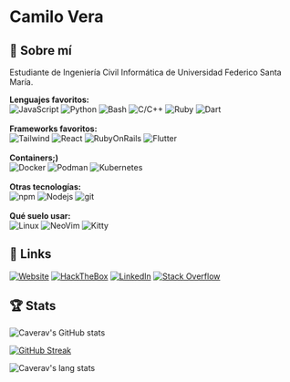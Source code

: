 # Camilo Vera

## 🚀 Sobre mí
Estudiante de Ingeniería Civil Informática de Universidad Federico Santa María.

  **Lenguajes favoritos:**
  <br>
  <img alt="JavaScript" src="https://img.shields.io/badge/JavaScript%20-%23F7DF1E.svg?style=for-the-badge&logo=javascript&logoColor=black" />
  <img alt="Python" src="https://img.shields.io/badge/Python%20-%233771A1.svg?style=for-the-badge&logo=python&logoColor=white" />
  <img alt="Bash" src="https://img.shields.io/badge/Bash%20-%233C4549.svg?style=for-the-badge&logo=gnubash&logoColor=white" />
  <img alt="C/C++" src="https://img.shields.io/badge/C/C++%20-%23659BD3.svg?style=for-the-badge&logo=c&logoColor=white" />
  <img alt="Ruby" src="https://img.shields.io/badge/Ruby%20-%23D30001.svg?style=for-the-badge&logo=ruby&logoColor=white" />
  <img alt="Dart" src="https://img.shields.io/badge/Dart%20-%2326B8F6.svg?style=for-the-badge&logo=dart&logoColor=white" />
  <br>
  <br>
  **Frameworks favoritos:**
  <br>
  <img alt="Tailwind" src="https://img.shields.io/badge/Tailwind%20-%231572B6.svg?style=for-the-badge&logo=tailwindcss&logoColor=white" />
  <img alt="React" src="https://img.shields.io/badge/-React-45b8d8?style=for-the-badge&logo=react&logoColor=white" />
  <img alt="RubyOnRails" src="https://img.shields.io/badge/-Ruby On Rails-D30001?style=for-the-badge&logo=rubyonrails&logoColor=white" />
  <img alt="Flutter" src="https://img.shields.io/badge/-Flutter-17BAFA?style=for-the-badge&logo=flutter&logoColor=white" />
  <br>
  <br>
  **Containers;)**
  <br>
  <img alt="Docker" src="https://img.shields.io/badge/-Docker-46a2f1?style=for-the-badge&logo=docker&logoColor=white" />
  <img alt="Podman" src="https://img.shields.io/badge/-Podman-1a051c?style=for-the-badge&logo=podman&logoColor=white" />
  <img alt="Kubernetes" src="https://img.shields.io/badge/-Kubernetes-316CE6?style=for-the-badge&logo=kubernetes&logoColor=white" />
  <br>
  <br>
  **Otras tecnologías:**
  <br>
  <img alt="npm" src="https://img.shields.io/badge/-NPM-CB3837?style=for-the-badge&logo=npm&logoColor=white" />
  <img alt="Nodejs" src="https://img.shields.io/badge/-Nodejs-43853d?style=for-the-badge&logo=Node.js&logoColor=white" />
  <img alt="git" src="https://img.shields.io/badge/-Git-F05032?style=for-the-badge&logo=git&logoColor=white" />
  <br>
  <br>
  **Qué suelo usar:**
  <br>
  <img alt="Linux" src="https://img.shields.io/badge/-Linux-black?style=for-the-badge&logo=linux&logoColor=white" />
  <img alt="NeoVim" src="https://img.shields.io/badge/-NeoVim-1064A7?style=for-the-badge&logo=neovim&logoColor=4F9840" />
  <img alt="Kitty" src="https://img.shields.io/badge/-Kitty-black?style=for-the-badge&logo=gnometerminal&logoColor=white" />
  
## 🔗 Links
<a href="https://camilo.fvv.cl/portafolio">![Website](https://img.shields.io/website?down_message=Si%20ves%20este%20mensaje%20robablemente%20expiró%20el%20certificado%20SSL;-;&style=for-the-badge&up_message=online&url=https%3A%2F%2Fcamilo.fvv.cl)</a>
<a href="https://app.hackthebox.com/users/738359"><img alt="HackTheBox" src="https://img.shields.io/badge/-Hack%20The%20Box-141D2B?style=for-the-badge&logo=hackthebox&logoColor=9FEF00"></a>
<a href="https://www.linkedin.com/in/camilo-vera-350986218/">![LinkedIn](https://img.shields.io/badge/LinkedIn-0077B5?style=for-the-badge&logo=linkedin&logoColor=white)</a>
<a href="https://stackoverflow.com/users/17388618/camilo-vera"><img alt="Stack Overflow" src="https://img.shields.io/badge/-Stack%20Overflow-FE7A16?style=for-the-badge&logo=stack-overflow&logoColor=white"></a>


## 🏆 Stats

![Caverav's GitHub stats](https://github-readme-stats.vercel.app/api?username=caverav&hide=issues&count_private=true&show_icons=true&theme=tokyonight)


[![GitHub Streak](https://github-readme-streak-stats.herokuapp.com?user=caverav&theme=tokyonight)](https://git.io/streak-stats)


![Caverav's lang stats](https://github-readme-stats.vercel.app/api/top-langs/?username=caverav&theme=tokyonight&layout=compact&langs_count=8&hide=css,html)
